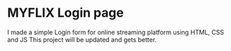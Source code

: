 # MYFLIX Login page
I made a simple Login form for online streaming platform using HTML, CSS and JS
This project will be updated and gets better.
